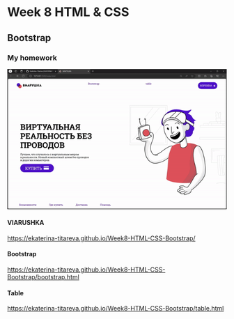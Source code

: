 # Week 8 HTML & CSS

## Bootstrap

### My homework

![video of pages](./bootstrap.gif)

#### VIARUSHKA

https://ekaterina-titareva.github.io/Week8-HTML-CSS-Bootstrap/

#### Bootstrap

https://ekaterina-titareva.github.io/Week8-HTML-CSS-Bootstrap/bootstrap.html

#### Table

https://ekaterina-titareva.github.io/Week8-HTML-CSS-Bootstrap/table.html
